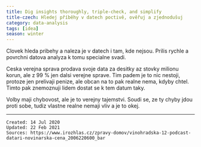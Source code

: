 ```yaml
---
title: Dig insights thoroughly, triple-check, and simplify
title-czech: Hledej příběhy v datech poctivě, ověřuj a zjednodušuj
category: data-analysis
tags: [idea]
season: winter
---
```


Clovek hleda pribehy a naleza je v datech i tam, kde nejsou. Prilis rychle a povrchni datova analyza k tomu specialne svadi.

Ceska verejna sprava prodava svoje data za desitky az stovky milionu korun, ale z 99 % jen dalsi verejne sprave. Tim padem je to nic nestoji, protoze jen prelivaji penize, ale obcan na to pak realne nema, kdyby chtel. Timto pak znemoznuji lidem dostat se k tem datum taky.

Volby maji chybovost, ale je to verejny tajemstvi. Soudi se, ze ty chyby jdou proti sobe, tudiz vlastne realne nemaji vliv a je to okej.

---

    Created: 14 Jul 2020
    Updated: 22 Feb 2021
    Sources: https://www.irozhlas.cz/zpravy-domov/vinohradska-12-podcast-datari-novinarska-cena_2006220600_bar
